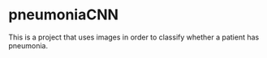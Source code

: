 # pneumoniaCNN
This is a project that uses images in order to classify whether a patient has pneumonia.
